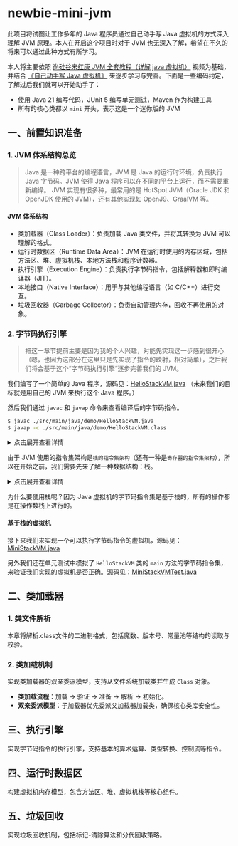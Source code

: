 # newbie-mini-jvm

此项目将试图让工作多年的 Java 程序员通过自己动手写 Java 虚拟机的方式深入理解 JVM 原理。本人在开启这个项目时对于 JVM 也无深入了解，希望在不久的将来可以通过此种方式有所学习。

本人将主要依照 [尚硅谷宋红康 JVM 全套教程（详解 java 虚拟机）](https://www.bilibili.com/video/BV1PJ411n7xZ) 视频为基础，并结合 [《自己动手写 Java 虚拟机》](https://github.com/zxh0/jvmgo-book) 来逐步学习与完善。下面是一些编码约定，了解过后我们就可以开始动手了：

- 使用 Java 21 编写代码，JUnit 5 编写单元测试，Maven 作为构建工具
- 所有的核心类都以 `mini` 开头，表示这是一个迷你版的 JVM

## 一、前置知识准备

### 1. JVM 体系结构总览
> Java 是一种跨平台的编程语言，JVM 是 Java 的运行时环境，负责执行 Java 字节码。JVM 使得 Java 程序可以在不同的平台上运行，而不需要重新编译。
> JVM 实现有很多种，最常用的是 HotSpot JVM（Oracle JDK 和 OpenJDK 使用的 JVM），还有其他实现如 OpenJ9、GraalVM 等。

#### JVM 体系结构
- 类加载器（Class Loader）：负责加载 Java 类文件，并将其转换为 JVM 可以理解的格式。
- 运行时数据区（Runtime Data Area）：JVM 在运行时使用的内存区域，包括方法区、堆、虚拟机栈、本地方法栈和程序计数器。
- 执行引擎（Execution Engine）：负责执行字节码指令，包括解释器和即时编译器（JIT）。
- 本地接口（Native Interface）：用于与其他编程语言（如 C/C++）进行交互。
- 垃圾回收器（Garbage Collector）：负责自动管理内存，回收不再使用的对象。

### 2. 字节码执行引擎
> 把这一章节提前主要是因为我的个人兴趣，对能先实现这一步感到很开心（嗯，也因为这部分在这里只是先实现了指令的映射，相对简单），之后我们将会基于这个“字节码执行引擎”逐步完善我们的 JVM。

我们编写了一个简单的 Java 程序，源码见：[HelloStackVM.java](./src/main/java/demo/HelloStackVM.java) （未来我们的目标就是用自己的 JVM 来执行这个 Java 程序。）

然后我们通过 `javac` 和 `javap` 命令来查看编译后的字节码指令。

```bash
$ javac ./src/main/java/demo/HelloStackVM.java
$ javap -c ./src/main/java/demo/HelloStackVM.class
```

<details>
<summary>点击展开查看详情</summary>

通过 `javap` 我们可以看到 `HelloStackVM` 类的字节码指令集，我们重点关注 `main` 方法的字节码指令集 ，下面以表格的形式对应字节码指令和
Java 源码的关系：

| Java 源码                | 字节码指令                                            |
| ------------------------ | ----------------------------------------------------- |
| `int a = 3;`             | `iconst_3` `istore_1`                                 |
| `int b = 4;`             | `iconst_4` `istore_2`                                 |
| `int c = a + b;`         | `iload_1` `iload_2` `iadd` `istore_3`                 |
| `System.out.println(c);` | `getstatic` `iload_3` `invokedynamic` `invokevirtual` |
| `return;`                | `return`                                              |

我们来分析一下字节码指令（只需要了解大致意思即可）：

- `iconst_3`：将整数常量 3 压入操作数栈。
- `istore_1`：将操作数栈顶的整数值存入局部变量表的第 1 个位置。
- `iload_1`：将局部变量表第 1 个位置的整数值压入操作数栈。
- `iadd`：将操作数栈顶的两个整数值相加，并将结果压入操作数栈。
- `istore_3`：将操作数栈顶的整数值存入局部变量表的第 3 个位置。
- `getstatic`：获取静态字段的值，并将其压入操作数栈。
- `invokedynamic`：动态调用方法。
- `invokevirtual`：调用实例方法。
- `return`：返回。
</details>

由于 JVM 使用的指令集架构是`栈的指令集架构`（还有一种是`寄存器的指令集架构`），所以在开始之前，我们需要先来了解一种数据结构：栈。

<details>
<summary>点击展开查看详情</summary>

#### 栈（Stack）

栈是一种后进先出（LIFO）的数据结构，具有以下特点：

- 只能在栈顶进行插入和删除操作。
- 栈顶元素是最后插入的元素，栈底元素是最先插入的元素。

有两种常见的栈实现方式：

| 实现方式 | 关键说明                               | 优点                   | 缺点           |
| -------- | -------------------------------------- | ---------------------- | -------------- |
| 数组     | 通过索引直接访问元素，无需遍历链表节点 | 内存连续，CPU 缓存友好 | 扩容需复制数据 |
| 链表     | 动态分配内存，插入/删除效率高          | 无固定大小限制         | 内存碎片化     |

我们使用链表来实现栈，链表的每个节点包含一个数据域和一个指向下一个节点的指针。源码见：[MiniStack.java](src/main/java/mini/data/structure/MiniStack.java)

</details>

为什么要使用栈呢？因为 Java 虚拟机的字节码指令集是基于栈的，所有的操作都是在操作数栈上进行的。

#### 基于栈的虚拟机

接下来我们来实现一个可以执行字节码指令的虚拟机，源码见：[MiniStackVM.java](./src/main/java/mini/MiniStackVM.java)

另外我们还在单元测试中模拟了 `HelloStackVM` 类的 `main`
方法的字节码指令集，来验证我们实现的虚拟机是否正确。源码见：[MiniStackVMTest.java](./src/test/java/mini/MiniStackVMTest.java)

## 二、类加载器

### 1. 类文件解析

本章将解析.class文件的二进制格式，包括魔数、版本号、常量池等结构的读取与校验。

### 2. 类加载机制

实现类加载器的双亲委派模型，支持从文件系统加载类并生成 `Class` 对象。
- **类加载流程**：加载 -> 验证 -> 准备 -> 解析 -> 初始化。
- **双亲委派模型**：子加载器优先委派父加载器加载类，确保核心类库安全性。

## 三、执行引擎

实现字节码指令的执行引擎，支持基本的算术运算、类型转换、控制流等指令。

## 四、运行时数据区

构建虚拟机内存模型，包含方法区、堆、虚拟机栈等核心组件。

## 五、垃圾回收

实现垃圾回收机制，包括标记-清除算法和分代回收策略。
